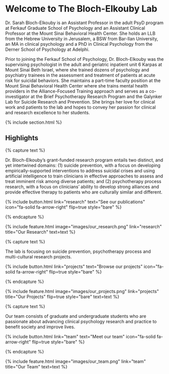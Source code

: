 ---
---

# Welcome to The Bloch-Elkouby Lab

Dr. Sarah Bloch-Elkouby is an Assistant Professor in the adult PsyD program at Ferkauf Graduate School of Psychology and an Assistant Clinical Professor at the Mount Sinai Behavioral Health Center. She holds an LLB from the Hebrew University in Jerusalem, a BSW from Bar-Ilan University, an MA in clinical psychology and a PhD in Clinical Psychology from the Derner School of Psychology at Adelphi.  
 
Prior to joining the Ferkauf School of Psychology, Dr. Bloch-Elkouby was the supervising psychologist in the adult and geriatric inpatient unit 6 Karpas at Mount Sinai Beth Israel, where she trained dozens of psychology and psychiatry trainees in the assessment and treatment of patients at acute risk for suicidal behaviors. She maintains a part-time faculty position at the Mount Sinai Behavioral Health Center where she trains mental health providers in the Alliance-Focused Training approach and serves as a co-investigator at the Brief Psychotherapy Research Program and the Galynker Lab for Suicide Research and Prevention.  She brings her love for clinical work and patients to the lab and hopes to convey her passion for clinical and research excellence to her students.

{% include section.html %}

## Highlights

{% capture text %}

Dr. Bloch-Elkouby’s grant-funded research program entails two distinct, and yet intertwined domains: (1) suicide prevention, with a focus on developing empirically-supported interventions to address suicidal crises and using artificial intelligence to train clinicians in effective approaches to assess and treat imminent risk among diverse patients; and (2) psychotherapy process research, with a focus on clinicians’ ability to develop strong alliances and provide  effective therapy to patients who are culturally similar and different.

{%
  include button.html
  link="research"
  text="See our publications"
  icon="fa-solid fa-arrow-right"
  flip=true
  style="bare"
%}

{% endcapture %}

{%
  include feature.html
  image="images/our_research.png"
  link="research"
  title="Our Research"
  text=text
%}

{% capture text %}

The lab is focusing on suicide prevention, psychotherapy process and multi-cultural research projects.

{%
  include button.html
  link="projects"
  text="Browse our projects"
  icon="fa-solid fa-arrow-right"
  flip=true
  style="bare"
%}

{% endcapture %}

{%
  include feature.html
  image="images/our_projects.png"
  link="projects"
  title="Our Projects"
  flip=true
  style="bare"
  text=text
%}

{% capture text %}

Our team consists of graduate and undergraduate students who are passionate about advancing clinical psychology research and practice to benefit society and improve lives. 

{%
  include button.html
  link="team"
  text="Meet our team"
  icon="fa-solid fa-arrow-right"
  flip=true
  style="bare"
%}

{% endcapture %}

{%
  include feature.html
  image="images/our_team.png"
  link="team"
  title="Our Team"
  text=text
%}
